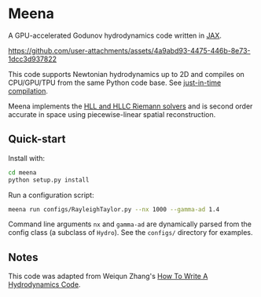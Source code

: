 # Meena



A GPU-accelerated Godunov hydrodynamics code written in [JAX](https://github.com/jax-ml/jax).

https://github.com/user-attachments/assets/4a9abd93-4475-446b-8e73-1dcc3d937822

This code supports Newtonian hydrodynamics up to 2D and compiles on CPU/GPU/TPU from the same Python code base. See [just-in-time compilation](https://jax.readthedocs.io/en/latest/jit-compilation.html).

Meena implements the [HLL and HLLC Riemann solvers](https://link.springer.com/chapter/10.1007/978-3-662-03490-3_10) and is second order accurate in space using piecewise-linear spatial reconstruction. 


## Quick-start

Install with:

```bash
cd meena
python setup.py install
```

Run a configuration script:

```bash
meena run configs/RayleighTaylor.py --nx 1000 --gamma-ad 1.4
```
Command line arguments `nx` and `gamma-ad` are dynamically parsed from the config class (a subclass of `Hydro`). See the `configs/` directory for examples.

## Notes

This code was adapted from Weiqun Zhang's [How To Write A Hydrodynamics Code](http://duffell.org/media/hydro.pdf). 
